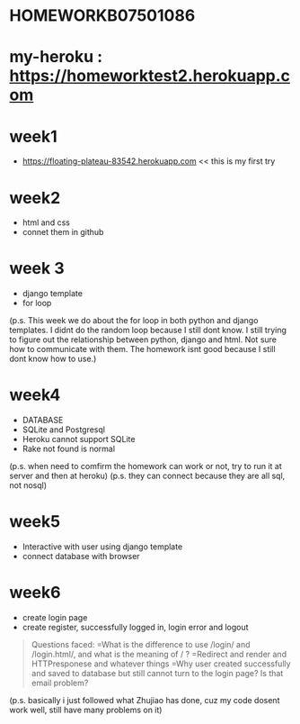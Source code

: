 
# HOMEWORKB07501086

# my-heroku : https://homeworktest2.herokuapp.com

# week1
- https://floating-plateau-83542.herokuapp.com
  << this is my first try

# week2
- html and css
- connet them in github

# week 3
- django template
- for loop

(p.s. This week we do about the for loop in both python and django templates.
I didnt do the random loop because I still dont know.
I still trying to figure out the relationship between python, django and html. 
Not sure how to communicate with them.
The homework isnt good because I still dont know how to use.)

# week4
- DATABASE
- SQLite and Postgresql
- Heroku cannot support SQLite
- Rake not found is normal

(p.s. when need to comfirm the homework can work or not, try to run it at server and then at heroku)
(p.s. they can connect because they are all sql, not nosql)

# week5
- Interactive with user using django template
- connect database with browser

# week6
- create login page
- create register, successfully logged in, login error and logout
>Questions faced:
=What is the difference to use /login/ and /login.html/, and what is the meaning of / ?
=Redirect and render and HTTPresponese and whatever things
=Why user created successfully and saved to database but still cannot turn to the login page? Is that email problem?

(p.s. basically i just followed what Zhujiao has done, cuz my code dosent work well, still have many problems on it)

